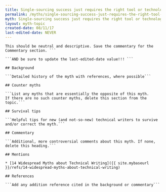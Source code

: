 ```yaml
---
title: Single-sourcing success just requires the right tool or technology
permalink: /myths/single-sourcing-success-just-requires-the-right-tool-or-technology
myth: Single-sourcing success just requires the right tool or technology
layout: myth-topic
created-date: 08/11/17
last-edited-date: NEVER
---
```


```A summary description of the myth--no more than a line or two. 
This should be neutral and descriptive. Save the commentary for the 
Commentary section. ```

```AND be sure to update the last-edited-date value!!! ```

## Background

```Detailed history of the myth with references, where possible```

## Counter myths

```List any myths that are essentially the opposite of this myth.
If there are no such counter myths, delete this section from the topic.```

## Survival tips

```Helpful tips for new (and not-so-new) technical writers to survive and/or correct the myth.```

## Commentary

```Additional, more controversial comments about this myth. If none, delete this heading.```

## Mentions

* [14 Widespread Myths about Technical Writing]({{ site.mybaseurl }}/refs/14-widespread-myths-about-technical-writing)

## References

```Add any addition reference cited in the background or commentary```

